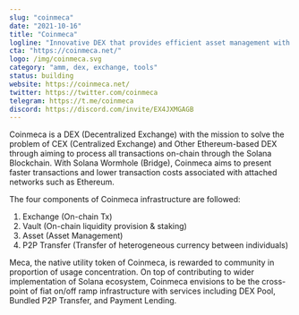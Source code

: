 ```yaml
---
slug: "coinmeca"
date: "2021-10-16"
title: "Coinmeca"
logline: "Innovative DEX that provides efficient asset management with automated liquidity distribution based on AMM."
cta: "https://coinmeca.net/"
logo: /img/coinmeca.svg
category: "amm, dex, exchange, tools"
status: building
website: https://coinmeca.net/
twitter: https://twitter.com/coinmeca
telegram: https://t.me/coinmeca
discord: https://discord.com/invite/EX4JXMGAGB
---
```


Coinmeca is a DEX (Decentralized Exchange) with the mission to solve the problem of CEX (Centralized Exchange) and Other Ethereum-based DEX through aiming to process all transactions on-chain through the Solana Blockchain. With Solana Wormhole (Bridge), Coinmeca aims to present faster transactions and lower transaction costs associated with attached networks such as Ethereum.

The four components of Coinmeca infrastructure are followed:

1. Exchange (On-chain Tx)
2. Vault (On-chain liquidity provision & staking)
3. Asset (Asset Management)
4. P2P Transfer (Transfer of heterogeneous currency between individuals)

Meca, the native utility token of Coinmeca, is rewarded to community in proportion of usage concentration. On top of contributing to wider implementation of Solana ecosystem, Coinmeca envisions to be the cross-point of fiat on/off ramp infrastructure with services including DEX Pool, Bundled P2P Transfer, and Payment Lending.
